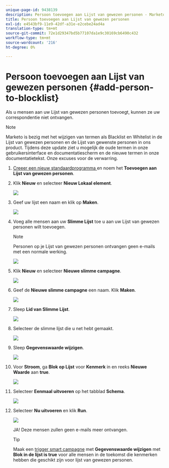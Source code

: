 ```yaml
---
unique-page-id: 9438139
description: Persoon toevoegen aan Lijst van gewezen personen - Marketo Docs - Productdocumentatie
title: Persoon toevoegen aan Lijst van gewezen personen
exl-id: e4543bf9-11e9-42df-a31e-e2cebe24ad4a
translation-type: tm+mt
source-git-commit: 72e1d29347bd5b77107da1e9c30169cb6490c432
workflow-type: tm+mt
source-wordcount: '216'
ht-degree: 0%

---
```


# Persoon toevoegen aan Lijst van gewezen personen {#add-person-to-blocklist}

Als u mensen aan uw Lijst van gewezen personen toevoegt, kunnen ze uw correspondentie niet ontvangen.

>[!NOTE]
>
>Marketo is bezig met het wijzigen van termen als Blacklist en Whitelist in de Lijst van gewezen personen en de Lijst van gewenste personen in ons product. Tijdens deze update ziet u mogelijk de oude termen in onze gebruikersinterface en documentatiescherm en de nieuwe termen in onze documentatietekst. Onze excuses voor de verwarring.

1. [Creeer een nieuw standaardprogramma ](/help/marketo/product-docs/core-marketo-concepts/programs/creating-programs/create-a-program.md) en noem het  **Toevoegen aan Lijst van gewezen personen**.

1. Klik **Nieuw** en selecteer **Nieuw Lokaal element**.

   ![](assets/image2015-8-14-11-3a0-3a46.png)

1. Geef uw lijst een naam en klik op **Maken**.

   ![](assets/image2015-8-14-11-3a2-3a26.png)

1. Voeg alle mensen aan uw **Slimme Lijst** toe u aan uw Lijst van gewezen personen wilt toevoegen.

   >[!NOTE]
   >
   >Personen op je Lijst van gewezen personen ontvangen geen e-mails met een normale werking.

   ![](assets/three-6.png)

1. Klik **Nieuw** en selecteer **Nieuwe slimme campagne**.

   ![](assets/image2015-8-14-11-3a12-3a35.png)

1. Geef de **Nieuwe slimme campagne** een naam. Klik **Maken**.

   ![](assets/image2015-8-14-11-3a13-3a36.png)

1. Sleep **Lid van Slimme Lijst**.

   ![](assets/image2015-8-14-11-3a16-3a34.png)

1. Selecteer de slimme lijst die u net hebt gemaakt.

   ![](assets/image2015-8-14-11-3a17-3a5.png)

1. Sleep **Gegevenswaarde wijzigen**.

   ![](assets/image2015-8-14-11-3a18-3a41.png)

1. Voor **Stroom**, ga **Blok op Lijst** voor **Kenmerk** in en reeks **Nieuwe Waarde** aan **true**.

   ![](assets/image2015-8-14-11-3a21-3a1.png)

1. Selecteer **Eenmaal uitvoeren** op het tabblad **Schema**.

   ![](assets/ten.png)

1. Selecteer **Nu uitvoeren** en klik **Run**.

   ![](assets/image2015-8-14-11-3a24-3a50.png)

   JA! Deze mensen zullen geen e-mails meer ontvangen.

   >[!TIP]
   >
   >Maak een [trigger smart campagne](/help/marketo/product-docs/core-marketo-concepts/smart-campaigns/creating-a-smart-campaign/create-a-new-smart-campaign.md) met **Gegevenswaarde wijzigen** met **Blok in de lijst is true** voor alle mensen in de toekomst die kenmerken hebben die geschikt zijn voor lijst van gewezen personen.
